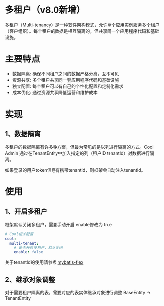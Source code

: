 # 多租户（v8.0新增）
多租户（Multi-tenancy）是一种软件架构模式，允许单个应用实例服务多个租户（客户组织）。每个租户的数据是相互隔离的，但共享同一个应用程序代码和基础设施。

# 主要特点

- 数据隔离: 确保不同租户之间的数据严格分离，互不可见
- 资源共享: 多个租户共享同一套应用程序代码和基础设施
- 独立配置: 每个租户可以有自己的个性化配置和定制化需求
- 成本优化: 通过资源共享降低运营和维护成本

# 实现

## 1、数据隔离
多租户的数据隔离有许多种方案，但最为常见的是以列进行隔离的方式。Cool Admin 通过在TenantEntity中加入指定的列（租户ID tenantId）对数据进行隔离。

如果登录的用户token信息有携带tenantId，则框架会自动注入tenantId。

# 使用
## 1、开启多租户
框架默认关闭多租户，需要手动开启 enable修改为 true
```yaml
# Cool相关配置
cool:
  multi-tenant:
    # 是否开启多租户，默认关闭
    enable: false
```
关于tenantId的使用请参考 [mybatis-flex](https://mybatis-flex.com/zh/core/multi-tenancy.html)

## 2、继承对象调整
对于需要租户隔离的表，需要对应的表实体继承对象进行调整 BaseEntity -> TenantEntity